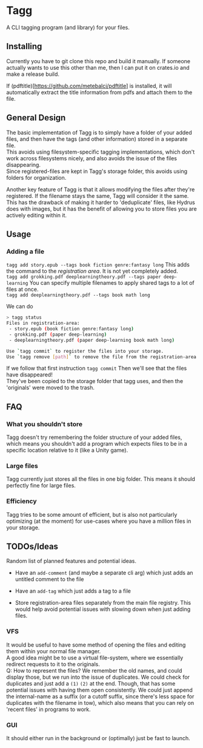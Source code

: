 # Tagg

A CLI tagging program (and library) for your files.  
  
## Installing

Currently you have to git clone this repo and build it manually. If someone actually wants to use this other than me, then I can put it on crates.io and make a release build.
  
If (pdftitle)[https://github.com/metebalci/pdftitle] is installed, it will automatically extract the title information from pdfs and attach them to the file.

  
## General Design
The basic implementation of Tagg is to simply have a folder of your added files, and then have the tags (and other information) stored in a separate file.  
This avoids using filesystem-specific tagging implementations, which don't work across filesystems nicely, and also avoids the issue of the files disappearing.  
Since registered-files are kept in Tagg's storage folder, this avoids using folders for organization.  
  
Another key feature of Tagg is that it allows modifying the files after they're registered. If the filename stays the same, Tagg will consider it the same.  
This has the drawback of making it harder to 'deduplicate' files, like Hydrus does with images, but it has the benefit of allowing you to store files you are actively editing within it.  

## Usage
### Adding a file 
`tagg add story.epub --tags book fiction genre:fantasy long`
This adds the command to the *registration area*. It is not yet completely added.  
`tagg add grokking.pdf deeplearningtheory.pdf --tags paper deep-learning`
You can specify multiple filenames to apply shared tags to a lot of files at once.  
`tagg add deeplearningtheory.pdf --tags book math long`

We can do
```bash
> tagg status
Files in registration-area:
 - story.epub (book fiction genre:fantasy long)
 - grokking.pdf (paper deep-learning)
 - deeplearningtheory.pdf (paper deep-learning book math long)

Use `tagg commit` to register the files into your storage.  
Use `tagg remove [path]` to remove the file from the registration-area
```
If we follow that first instruction
`tagg commit`
Then we'll see that the files have disappeared!  
They've been copied to the storage folder that tagg uses, and then the 'originals' were moved to the trash.  



## FAQ  
### What you shouldn't store
Tagg doesn't try remembering the folder structure of your added files, which means you shouldn't add a program which expects files to be in a specific location relative to it (like a Unity game).  

### Large files
Tagg currently just stores all the files in one big folder. This means it should perfectly fine for large files.  
  
### Efficiency
Tagg tries to be some amount of efficient, but is also not particularly optimizing (at the moment) for use-cases where you have a million files in your storage.  

## TODOs/Ideas
Random list of planned features and potential ideas.

- Have an `add-comment` (and maybe a separate cli arg) which just adds an untitled comment to the file
- Have an `add-tag` which just adds a tag to a file

- Store registration-area files separately from the main file registry. This would help avoid potential issues with slowing down when just adding files.


### VFS
It would be useful to have some method of opening the files and editing them within your normal file manager.  
A good idea might be to use a virtual file-system, where we essentially redirect requests to it to the originals.  
Q: How to represent the files? We remember the old names, and could display those, but we run into the issue of duplicates.
  We could check for duplicates and just add a `(1)` `(2)` at the end. Though, that has some potential issues with having them open consistently.
  We could just append the internal-name as a suffix (or a cutoff suffix, since there's less space for duplicates with the filename in tow),
    which also means that you can rely on 'recent files' in programs to work.

### GUI
It should either run in the background or (optimally) just be fast to launch.  
